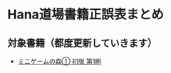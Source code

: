 # Hana道場書籍正誤表まとめ

## 対象書籍（都度更新していきます）

- [ミニゲームの森① 初版 第1刷](https://hanadojo.official.ec/items/82703952)
